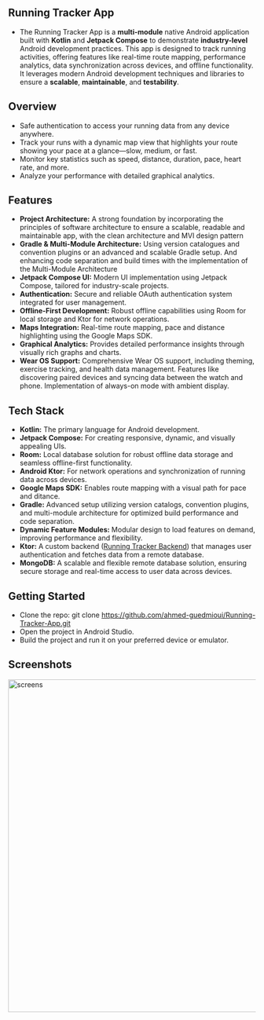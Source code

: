 ##  **Running Tracker App** ##
- The Running Tracker App is a **multi-module** native Android application built with **Kotlin** and **Jetpack Compose** to demonstrate **industry-level** Android development practices. This app is designed to track running activities, offering features like real-time route mapping, performance analytics, data synchronization across devices, and offline functionality. It leverages modern Android development techniques and libraries to ensure a **scalable**, **maintainable**, and **testability**. 

## Overview

- Safe authentication to access your running data from any device anywhere.
- Track your runs with a dynamic map view that highlights your route showing your pace at a glance—slow, medium, or fast.
- Monitor key statistics such as speed, distance, duration, pace, heart rate, and more.
- Analyze your performance with detailed graphical analytics.


## Features

- **Project Architecture:**
A strong foundation by incorporating the principles of software architecture to ensure a scalable, readable and maintainable app, with the clean architecture and MVI design pattern
- **Gradle & Multi-Module Architecture:**
Using version catalogues and convention plugins or an advanced and scalable Gradle setup. And enhancing code separation and build times with the implementation of the Multi-Module Architecture
- **Jetpack Compose UI:**
Modern UI implementation using Jetpack Compose, tailored for industry-scale projects.
- **Authentication:**
Secure and reliable OAuth authentication system integrated for user management.
- **Offline-First Development:**
Robust offline capabilities using Room for local storage and Ktor for network operations.
- **Maps Integration:**
Real-time route mapping, pace and distance highlighting using the Google Maps SDK.
- **Graphical Analytics:** Provides detailed performance insights through visually rich graphs and charts.
- **Wear OS Support:**
Comprehensive Wear OS support, including theming, exercise tracking, and health data management.
Features like discovering paired devices and syncing data between the watch and phone.
Implementation of always-on mode with ambient display.

## Tech Stack

- **Kotlin:** The primary language for Android development.
- **Jetpack Compose:** For creating responsive, dynamic, and visually appealing UIs.
- **Room:** Local database solution for robust offline data storage and seamless offline-first functionality.
- **Android Ktor:** For network operations and synchronization of running data across devices.
- **Google Maps SDK:** Enables route mapping with a visual path for pace and ditance.
- **Gradle:** Advanced setup utilizing version catalogs, convention plugins, and multi-module architecture for optimized build performance and code separation.
- **Dynamic Feature Modules:** Modular design to load features on demand, improving performance and flexibility.
- **Ktor:** A custom backend ([Running Tracker Backend](https://github.com/ahmed-guedmioui/Running-Tracker-API)) that manages user authentication and fetches data from a remote database.
- **MongoDB:** A scalable and flexible remote database solution, ensuring secure storage and real-time access to user data across devices.


## Getting Started
- Clone the repo: git clone https://github.com/ahmed-guedmioui/Running-Tracker-App.git
- Open the project in Android Studio.
- Build the project and run it on your preferred device or emulator.


## Screenshots
<img width="678" alt="screens" src="https://github.com/user-attachments/assets/5b20ee52-67a7-485a-9c94-ccd64bae1413">













